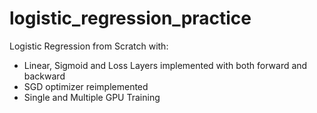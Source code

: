 # logistic_regression_practice

Logistic Regression from Scratch with:
- Linear, Sigmoid and Loss Layers implemented with both forward and backward
- SGD optimizer reimplemented
- Single and Multiple GPU Training

